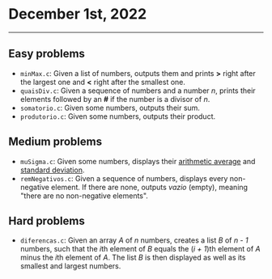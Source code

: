 # December 1st, 2022

---

## Easy problems

- `minMax.c`: Given a list of numbers, outputs them and prints **>** right after the largest one and **<** right after the smallest one.
- `quaisDiv.c`: Given a sequence of numbers and a number _n_, prints their elements followed by an **#** if the number is a divisor of _n_.
- `somatorio.c`: Given some numbers, outputs their sum.
- `produtorio.c`: Given some numbers, outputs their product.

## Medium problems

- `muSigma.c`: Given some numbers, displays their [arithmetic average](https://en.wikipedia.org/wiki/Arithmetic_mean) and [standard deviation](https://en.wikipedia.org/wiki/Standard_deviation).
- `remNegativos.c`: Given a sequence of numbers, displays every non-negative element. If there are none, outputs _vazio_ (empty), meaning "there are no non-negative elements".

## Hard problems

- `diferencas.c`: Given an array _A_ of _n_ numbers, creates a list _B_ of _n - 1_ numbers, such that the *i*th element of _B_ equals the (*i + 1*)th element of _A_ minus the *i*th element of _A_. The list _B_ is then displayed as well as its smallest and largest numbers.
